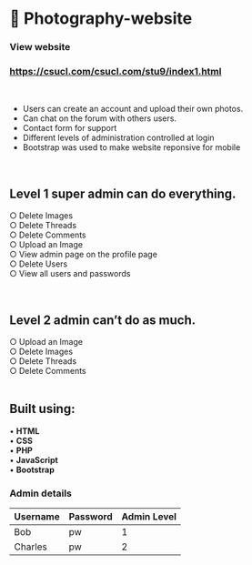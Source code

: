 # 🔴 Photography-website

### View website

### https://csucl.com/csucl.com/stu9/index1.html

<br>

- Users can create an account and upload their own photos.
- Can chat on the forum with others users.
- Contact form for support
- Different levels of administration controlled at login
- Bootstrap was used to make website reponsive for mobile

<br>

## Level 1 super admin can do everything. <br>
○ Delete Images <br>
○ Delete Threads <br>
○ Delete Comments <br>
○ Upload an Image <br>
○ View admin page on the profile page <br>
○ Delete Users <br>
○ View all users and passwords <br>

<br>

## Level 2 admin can’t do as much. <br>
○ Upload an Image <br>
○ Delete Images <br>
○ Delete Threads <br>
○ Delete Comments <br> <br>


## Built using:

• **HTML** <br>
• **CSS** <br>
• **PHP** <br>
• **JavaScript** <br>
• **Bootstrap** <br>

### Admin details


| Username  | Password | Admin Level       |
| ------------- | ------------- | -------------
| Bob  |     pw  | 1
| Charles  | pw  | 2

